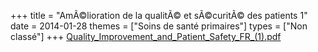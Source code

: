 +++
title = "AmÃ©lioration de la qualitÃ© et sÃ©curitÃ© des patients 1"
date = 2014-01-28
themes = ["Soins de santé primaires"]
types = ["Non classé"]
+++
[Quality_Improvement_and_Patient_Safety_FR_(1).pdf](/files/Quality_Improvement_and_Patient_Safety_FR_(1).pdf)
